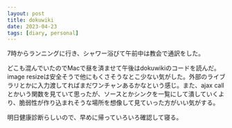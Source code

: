 ```yaml
---
layout: post
title: dokuwiki
date: 2023-04-23
tags: [diary, personal]
---
```

7時からランニングに行き、シャワー浴びて午前中は教会で通訳をした。

どこも混んでいたのでMacで昼を済ませて午後はdokuwikiのコードを読んだ。image resizeは安全そうで他にもくさそうなとこ少ない気がした。外部のライブラリとかに入力渡してればまだワンチャンあるかなという感じ。また、ajax callとかいう関数を見ていて思ったが、ソースとかシンクを一覧にして潰していくより、脆弱性が作り込まれそうな場所を想像して見ていった方がいい気がする。

明日健康診断らしいので、早めに帰っていろいろ確認して寝る。